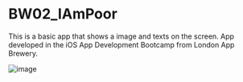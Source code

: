 # BW02_IAmPoor
This is a basic app that shows a image  and texts on the screen.  App developed in the iOS App Development Bootcamp from London App Brewery.

![image](https://github.com/user-attachments/assets/53334528-3810-447c-aa1a-03cdee571e6e)

